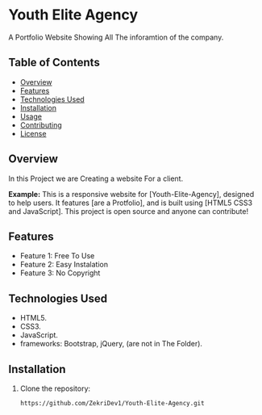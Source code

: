 # Youth Elite Agency

A Portfolio Website Showing All The inforamtion of the company.

## Table of Contents
- [Overview](#overview)
- [Features](#features)
- [Technologies Used](#technologies-used)
- [Installation](#installation)
- [Usage](#usage)
- [Contributing](#contributing)
- [License](#license)

## Overview

In this Project we are Creating a website For a client.

**Example:**
This is a responsive website for [Youth-Elite-Agency], designed to help users. It features [are a Protfolio], and is built using [HTML5 CSS3 and JavaScript]. This project is open source and anyone can contribute!

## Features

- Feature 1: Free To Use
- Feature 2: Easy Instalation
- Feature 3: No Copyright

## Technologies Used

- HTML5.
- CSS3.
- JavaScript.
- frameworks: Bootstrap, jQuery, (are not in The Folder).

## Installation

1. Clone the repository:
   ```bash
   https://github.com/ZekriDev1/Youth-Elite-Agency.git
